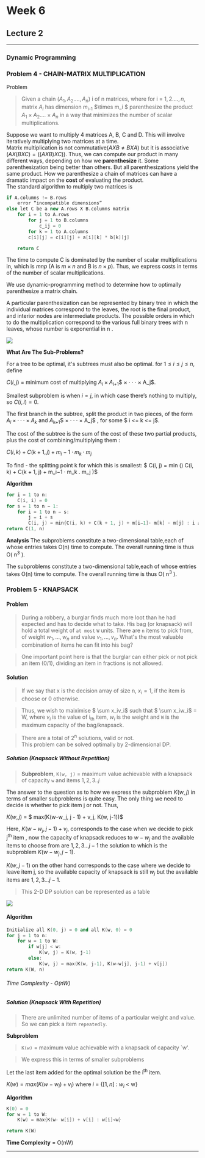 # Week 6
## Lecture 2
----
### Dynamic Programming

### Problem 4 - CHAIN-MATRIX MULTIPLICATION

Problem
>Given a chain $(A_1, A_2 . . . . , A_n)$ i of n matrices, where for i = $1, 2 . . . . , n$, matrix $A_i$ has dimension $m$<sub>i-1</sub> $\times m_i $ parenthesize the product $A_1 \times A_2 . . . . \times A_n$ in a way that minimizes the number of scalar multiplications.

Suppose we want to multiply 4 matrices A, B, C and D. This will involve iteratively multiplying two matrices at a time.\
Matrix multiplication is not commutative($A X B \neq B X A$) but it is associative $(AX(BXC) = ((AXB)XC))$. Thus, we can compute our product in many different ways, depending on how we **parenthesize** it. Some parenthesization being better than others. But all parenthesizations yield the same product. How we parenthesize a chain of matrices can have a dramatic impact on the **cost** of evaluating the product.\
The standard algorithm to multiply two matrices is 
```cpp
if A.columns != B.rows
    error “incompatible dimensions”
else let C be a new A.rows X B.columns matrix
    for i = 1 to A.rows
        for j = 1 to B.columns
            c_ij = 0
        for k = 1 to A.columns
        c[i][j] = c[i][j] + a[i][k] * b[k][j]

    return C
````
The time to compute C is dominated by the number of scalar multiplications in, which is $mnp$ (A is $m \times n$ and B is $n \times p$). Thus, we express costs in terms of the number of scalar multiplications.

We use dynamic-programming method to determine how to optimally parenthesize a matrix chain.

A particular parenthesization can be represented by binary tree in which the individual matrices correspond to the leaves, the root is the final
product, and interior nodes are intermediate products. The possible orders in which to do the multiplication correspond to the various full binary trees with n leaves, whose number is exponential in n .

![ ]( https://github.com/Github-Classroomtest/assignment-harshitagupta1512/blob/e5aaa1cdfdb22443ea8c9f47334a0c915a79a1d3/Pictures/DP_Chain_Matrix_1.png )

**What Are The Sub-Problems?**

For a tree to be optimal, it's subtrees must also be optimal. 
for $1 ≤ i ≤ j ≤ n$, define

 $C(i, j)$ = minimum cost of multiplying $A_i × A$<sub>i+1</sub>$ × · · · × A_j$.

Smallest subproblem is when $i = j$, in which case there’s nothing to multiply, so $C(i, i) = 0$.

The first branch in the subtree, split the product in two pieces, of the form $A_i × · · · × A_k$ and $A$<sub>k+1</sub>$ × · · · × A_j$ , for some $ i <= k <= j$.

The cost of the subtree is the sum of the cost of these two partial products, plus the cost of combining/multiplying them : 

$C(i, k) + C(k + 1, j) + m_i−1 · m_k · m_j$

To find - the splitting point k for which this is smallest:
$ C(i, j) = min () C(i, k) + C(k + 1, j) + m_i−1 · m_k . m_j )$


**Algorithm**

```cpp
for i = 1 to n:
    C(i, i) = 0
for s = 1 to n − 1:
    for i = 1 to n − s:
        j = i + s
        C(i, j) = min{C(i, k) + C(k + 1, j) + m[i−1]· m[k] · m[j] : i ≤ k < j}
return C(1, n)
````

**Analysis**
The subproblems constitute a two-dimensional table,each of whose entries takes O(n) time to compute. The overall running time is thus O( n<sup>3</sup> ).



The subproblems constitute a two-dimensional table,each of whose entries takes O(n) time to compute. The overall running time is thus O( n<sup>3</sup> ).


### Problem 5 - KNAPSACK

#### Problem
>During a robbery, a burglar finds much more loot than he had expected and has to decide what to take. His bag (or knapsack) will hold a total weight of `at most` `W` units. There are `n` items to pick from, of weight $w_1 ,..., w_n$ and value $v_1 , ... , v_n$. What's the most valuable combination of items he can fit into his bag?

>One important point here is that the burglar can either pick or not pick an item (0/1), dividing an item in fractions is not allowed. 

#### Solution

>If we say that x is the decision array of size n, $x_i = 1$, if the item is choose or $0$ otherwise.

>Thus, we wish to maiximise $ \sum x_iv_i$ such that $ \sum x_iw_i$ = W, where $v_i$ is the value of i<sub>th</sub> item, $w_i$ is the weight and `W` is the maximum capacity of the bag/knapsack.

>There are a total of 2<sup>n</sup> solutions, valid or not.\
 This problem can be solved optimally by 2-dimensional DP.


##### Solution (Knapsack Without Repetition) 

>**Subproblem**, `K(w, j)` = maximum value achievable with a knapsack of capacity `w` and items $1, 2, 3..j$

The answer to the question as to how we express the subproblem $K(w, j)$ in terms of smaller subproblems is quite easy. The only thing we need to decide is whether to pick item j or not. Thus,

$K(w, j )$ = $ max(K(w-w_j, j - 1) + v_j, K(w, j-1))$

Here, $K(w-w_j, j - 1) + v_j,$ corresponds to the case when we decide to pick j<sup>th</sup> item , now the capacity of knapsack reduces to $w- w_j$ and the available items to choose from are $1, 2, 3...j-1$ the solution to which is the subproblem $K(w-w_j, j - 1)$.

$K(w, j-1)$ on the other hand corresponds to the case where we decide to leave item j, so the available capacity of knapsack is still $w_j$ but the available items are $1, 2, 3...j -1$.

>This 2-D DP solution can be represented as a table

![ ]( https://github.com/Github-Classroomtest/assignment-harshitagupta1512/blob/0d52fe9fa9e0e351ef9b5a935535ceb1873d6748/Pictures/Knapsack.jpeg )

#### Algorithm

```cpp
Initialize all K(0, j) = 0 and all K(w, 0) = 0
for j = 1 to n:
    for w = 1 to W:
        if w[j] < w:
            K(w, j) = K(w, j-1)
        else:
            K(w, j) = max(K(w, j-1), K(w-w[j], j-1) + v[j])
return K(W, n)                

````
###### Time Complexity - $O(nW)$
 

##### Solution (Knapsack With Repetition) 

>There are unlimited number of items of a particular weight and value. So we can pick a item `repeatedly`.

**Subproblem**

>`K(w)` = maximum value achievable with a knapsack of capacity `w'.

>We express this in terms of smaller subproblems

Let the last item added for the optimal solution be the i<sup>th</sup> item.

$K(w) = max(K(w - w_i) + v_i)$ where $i$ = {$[1, n]$ : $w_i$ < w}

**Algorithm**
```cpp
K(0) = 0
for w = 1 to W:
    K(w) = max{K(w- w[i]) + v[i] : w[i]<w}

return K(W)    
````

**Time Complexity** = O(nW)

-----